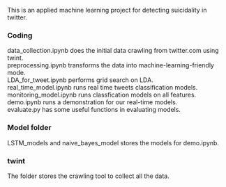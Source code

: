This is an applied machine learning project for detecting suicidality in twitter.

### Coding
data_collection.ipynb does the initial data crawling from twitter.com using twint.  
preprocessing.ipynb transforms the data into machine-learning-friendly mode.  
LDA_for_tweet.ipynb performs grid search on LDA.  
real_time_model.ipynb runs real time tweets classification models.  
monitoring_model.ipynb runs classfication models on all features.  
demo.ipynb runs a demonstration for our real-time models.  
evaluate.py has some useful functions in evaluating models.  

### Model folder
LSTM_models and naive_bayes_model stores the models for demo.ipynb.  

### twint
The folder stores the crawling tool to collect all the data.  
